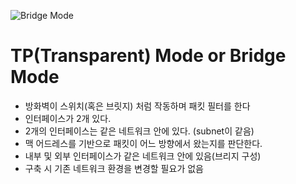 ![Bridge Mode](https://img1.daumcdn.net/thumb/R1280x0/?scode=mtistory2&fname=https%3A%2F%2Fblog.kakaocdn.net%2Fdn%2FFCRhz%2FbtrCqGYZb2c%2FxrlnCc45kRjDrYVOC9c3Z0%2Fimg.png)

# TP(Transparent) Mode or Bridge Mode
* 방화벽이 스위치(혹은 브릿지) 처럼 작동하며 패킷 필터를 한다
* 인터페이스가 2개 있다.
* 2개의 인터페이스는 같은 네트워크 안에 있다. (subnet이 같음)
* 맥 어드레스를 기반으로 패킷이 어느 방향에서 왔는지를 판단한다.
* 내부 및 외부 인터페이스가 같은 네트워크 안에 있음(브리지 구성)
* 구축 시 기존 네트워크 환경을 변경할 필요가 없음